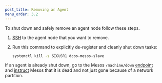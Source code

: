 ```yaml
---
post_title: Removing an Agent
menu_order: 3.2
---
```


To shut down and safely remove an agent node follow these steps.

1.  [SSH](/docs/1.9/administration/access-node/sshcluster/) to the agent node that you want to remove.
1.  Run this command to explicitly de-register and cleanly shut down tasks:

    ```bash
    systemctl kill -s SIGUSR1 dcos-mesos-slave
    ```

If an agent is already shut down, go to the Mesos `/machine/down` [endpoint](http://mesos.apache.org/documentation/latest/endpoints/master/machine/down/) and [instruct](https://github.com/apache/mesos/blob/master/docs/maintenance.md#starting-maintenance) Mesos that it is dead and not just gone because of a network partition.



